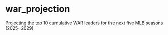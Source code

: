 # war_projection
Projecting the top 10 cumulative WAR leaders for the next five MLB seasons (2025- 2029)
